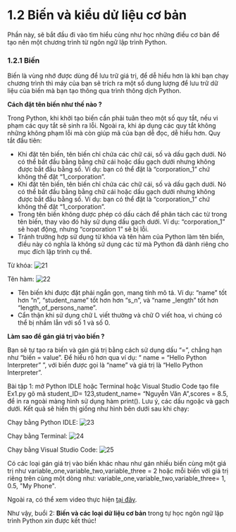 # 1.2 Biến và kiểu dử liệu cơ bản
Phần này, sẽ bắt đầu đi vào tìm hiểu củng như học những điều cơ bản để tạo nên một chương trình từ ngôn ngữ lập trình Python.

### 1.2.1 Biến
Biến là vùng nhớ được dùng để lưu trữ giá trị, để dễ hiểu hơn là khi bạn chạy chương trình thì máy của bạn sẽ trích ra một số dung lượng để lưu trữ dữ liệu của biến mà bạn tạo thông qua trình thông dịch Python.

**Cách đặt tên biến như thế nào ?**

Trong Python, khi khởi tạo biến cần phải tuân theo một số quy tắt, nếu vi phạm các quy tắt sẽ sinh ra lỗi. Ngoài ra, khi áp dụng các quy tắt không những không phạm lỗi mà còn giúp mã của bạn dễ đọc, dễ hiểu hơn. Quy tắt đầu tiên:

- Khi đặt tên biến, tên biến chỉ chứa các chữ cái, số và dấu gạch dưới. Nó có thể bắt đầu bằng bằng chữ cái hoặc dấu gạch dưới nhưng không được bắt đầu bằng số. Ví dụ: bạn có thể đặt là “corporation_1” chứ không thể đặt “1_corporation”.
-	Khi đặt tên biến, tên biến chỉ chứa các chữ cái, số và dấu gạch dưới. Nó có thể bắt đầu bằng bằng chữ cái hoặc dấu gạch dưới nhưng không được bắt đầu bằng số. Ví dụ: bạn có thể đặt là “corporation_1” chứ không thể đặt “1_corporation”.
-	Trong tên biến không dược phép có dấu cách để phân tách các từ trong tên biến, thay vào đó hãy sử dụng dấu gạch dưới. Ví dụ: “corporation_1” sẽ hoạt động, nhưng “corporation 1” sẽ bị lỗi.
-	Tránh trường hợp sử dụng từ khóa và tên hàm của Python làm tên biến, điều này có nghĩa là không sử dụng các từ mà Python đã dành riêng cho mục đích lập trình cụ thể.

Từ khóa:
![21](https://github.com/HoVanNguyen09/self-learning-Python/assets/74241334/684a2865-35fb-4788-84df-40ebcbd1b519)

Tên hàm:
![22](https://github.com/HoVanNguyen09/self-learning-Python/assets/74241334/34f64ab5-b740-40c4-80c1-12778fa710eb)

-	Tên biến khi được đặt phải ngắn gọn, mang tính mô tả. Ví dụ: “name” tốt hơn “n”, “student_name” tốt hơn hơn “s_n”, và “name _length” tốt hơn “length_of_persons_name”.
-	Cẩn thận khi sử dụng chữ L viết thường và chữ O viết hoa, vì chúng có thể bị nhầm lẫn với số 1 và số 0.

**Làm sao để gán giá trị vào biến ?**

Bạn sẽ tự tạo ra biến và gán giá trị bằng cách sử dụng dấu “=”, chẳng hạn như “biến = value”. Để hiểu rõ hơn qua ví dụ: “ name = “Hello Python Interpreter” ”, với biến được gọi là “name” và giá trị là “Hello Python Interpreter”.

Bài tập 1: mở Python IDLE hoặc Terminal hoặc Visual Studio Code tạo file Ex1.py gõ mã student_ID= 123,student_name= “Nguyễn Văn A”,scores = 8.5, để in ra ngoài màng hình sử dụng hàm print(). Lưu ý, các dấu ngoặc và gạch dưới. Kết quả sẽ hiển thị giống như hình bên dưới sau khi chạy:

Chạy bằng Python IDLE:
![23](https://github.com/HoVanNguyen09/self-learning-Python/assets/74241334/a40037c0-7f88-43fd-805f-66799c200028)

Chạy bằng Terminal:
![24](https://github.com/HoVanNguyen09/self-learning-Python/assets/74241334/037a532d-ba02-4ec5-a982-109bbc23aff1)

Chạy bằng Visual Studio Code:
![25](https://github.com/HoVanNguyen09/self-learning-Python/assets/74241334/e48874d3-11c9-404e-b0df-89250fb8cdc2)

Có các loại gán giá trị vào biến khác nhau như gán nhiều biến cùng một giá trị như variable_one,variable_two,variable_three = 2  hoặc mỗi biến với giá trị riêng trên cùng một dòng như:
variable_one,variable_two,variable_three= 1, 0.5, "My Phone".

Ngoài ra, có thể xem video thực hiện [tại đây](https://youtu.be/PExERzHu0tY?si=toE5-BadkrGpjSKq).

Như vậy, buổi 2: **Biến và các loại dử liệu cơ bản** trong tự học ngôn ngữ lập trình Python xin được kết thúc! 